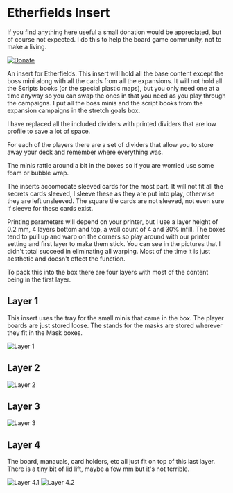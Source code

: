 # Etherfields Insert

If you find anything here useful a small donation would be appreciated, but of course not expected. I do this to help the board game community, not to make a living. 

[![Donate](https://img.shields.io/badge/Donate-PayPal-green.svg)](https://www.paypal.com/donate/?hosted_button_id=8DHN9MQWWW8UJ)

An insert for Etherfields. This insert will hold all the base content except the boss mini along with all the cards from all the expansions. It will not hold all the Scripts books (or the special plastic maps), but you only need one at a time anyway so you can swap the ones in that you need as you play through the campaigns. I put all the boss minis and the script books from the expansion campaigns in the stretch goals box.

I have replaced all the included dividers with printed dividers that are low profile to save a lot of space. 

For each of the players there are a set of dividers that allow you to store away your deck and remember where everything was.

The minis rattle around a bit in the boxes so if you are worried use some foam or bubble wrap.

The inserts accomodate sleeved cards for the most part. It will not fit all the secrets cards sleeved, I sleeve these as they are put into play, otherwise they are left unsleeved. The square tile cards are not sleeved, not even sure if sleeve for these cards exist.

Printing parameters will depend on your printer, but I use a layer height of 0.2 mm, 4 layers bottom and top, a wall count of 4 and 30% infill. The boxes tend to pull up and warp on the corners so play around with our printer setting and first layer to make them stick. You can see in the pictures that I didn't total succeed in eliminating all warping. Most of the time it is just aesthetic and doesn't effect the function. 

To pack this into the box there are four layers with most of the content being in the first layer.

## Layer 1

This insert uses the tray for the small minis that came in the box. The player boards are just stored loose. The stands for the masks are stored wherever they fit in the Mask boxes.

![Layer 1](https://github.com/bdyer64/BoardGameInserts/blob/main/Etherfields/images/Layer1.png)

## Layer 2

![Layer 2](https://github.com/bdyer64/BoardGameInserts/blob/main/Etherfields/images/Layer2.png)

## Layer 3

![Layer 3](https://github.com/bdyer64/BoardGameInserts/blob/main/Etherfields/images/Layer3.png)

## Layer 4

The board, manauals, card holders, etc all just fit on top of this last layer. There is a tiny bit of lid lift, maybe a few mm but it's not terrible.

![Layer 4.1](https://github.com/bdyer64/BoardGameInserts/blob/main/Etherfields/images/Layer4.1.png)
![Layer 4.2](https://github.com/bdyer64/BoardGameInserts/blob/main/Etherfields/images/Layer4.2.png)
